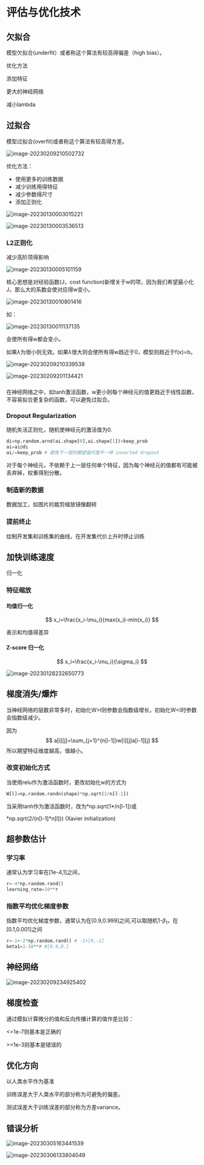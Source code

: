 # 评估与优化技术

## 欠拟合

模型欠拟合(underfit）或者称这个算法有较高得偏差（high bias）。

优化方法

添加特征

更大的神经网络

减小lambda

## 过拟合

模型过拟合(overfit)或者称这个算法有较高得方差。



![image-20230209210502732](./%E8%AF%84%E4%BC%B0%E4%B8%8E%E4%BC%98%E5%8C%96%E6%8A%80%E6%9C%AF.assets/image-20230209210502732.png)

优化方法：

- 使用更多的训练数据
- 减少训练用得特征
- 减少参数得尺寸
- 添加正则化

![image-20230130003015221](./%E6%9C%BA%E5%99%A8%E5%AD%A6%E4%B9%A0%E6%96%B9%E6%B3%95.assets/image-20230130003015221.png)

![image-20230130003536513](./%E6%9C%BA%E5%99%A8%E5%AD%A6%E4%B9%A0%E6%96%B9%E6%B3%95.assets/image-20230130003536513.png)

### L2正则化

减少高阶项得影响

![image-20230130005101159](./%E6%9C%BA%E5%99%A8%E5%AD%A6%E4%B9%A0%E6%96%B9%E6%B3%95.assets/image-20230130005101159.png)

核心思想是对经验函数(J，cost function)新增关于w的项，因为我们希望最小化J，那么大的系数会使对应得w变小。

![image-20230130010801416](./%E6%9C%BA%E5%99%A8%E5%AD%A6%E4%B9%A0%E6%96%B9%E6%B3%95.assets/image-20230130010801416.png)

如：

![image-20230130011137135](./%E6%9C%BA%E5%99%A8%E5%AD%A6%E4%B9%A0%E6%96%B9%E6%B3%95.assets/image-20230130011137135.png)

会使所有得w都会变小。

如果$\lambda$为很小则无效。如果$\lambda$很大则会使所有得w趋近于0，模型则趋近于f(x)=b。

![image-20230209210339538](./%E8%AF%84%E4%BC%B0%E4%B8%8E%E4%BC%98%E5%8C%96%E6%8A%80%E6%9C%AF.assets/image-20230209210339538.png)



![image-20230209201134421](./%E8%AF%84%E4%BC%B0%E4%B8%8E%E4%BC%98%E5%8C%96%E6%8A%80%E6%9C%AF.assets/image-20230209201134421.png)



### 

在神经网络之中，如tanh激活函数，w更小则每个神经元的值更趋近于线性函数，不容易拟合更复杂的函数，可以避免过拟合。

### Dropout Regularization

随机失活正则化，随机使神经元的激活值为0.

```python
di=np.random.arnd(ai.shape[0],ai.shape[1])<keep_prob
ai=ai@di
ai/=keep_prob # 避免下一层的期望值尺度不一样 inverted dropout
```

对于每个神经元，不依赖于上一层任何单个特征，因为每个神经元的值都有可能被丢弃掉，权重得到分散。

### 制造新的数据

数据加工，如图片的裁剪缩放镜像翻转

### 提前终止

绘制开发集和训练集的曲线，在开发集代价上升时停止训练

## 加快训练速度

归一化

### 特征缩放

#### 均值归一化

$$
x_i=\frac{x_i-\mu_i}{max(x_i)-min(x_i)}
$$

表示和均值得差异

#### Z-score 归一化

$$
x_i=\frac{x_i-\mu_i}{\sigma_i}
$$

![image-20230128232650773](./%E6%9C%BA%E5%99%A8%E5%AD%A6%E4%B9%A0%E6%96%B9%E6%B3%95.assets/image-20230128232650773.png) 



## 梯度消失/爆炸

当神经网络的层数非常多时，初始化W>I则参数会指数级增长，初始化W<I时参数会指数级减少。



因为
$$
a[i][j]=\sum_{j=1}^{n[i-1]}w[i][j]a[i-1][j]
$$
所以期望特征维度越高，值越小。

### 改变初始化方式

当使用relu作为激活函数时，更改初始化w的方式为

```python
W[l]=np.random.randn(shape)*np.sqrt(2/n[l-1])
```

当采用tanh作为激活函数时，改为*np.sqrt(1\*/n[l-1])或

\*np.sqrt(2/(n[l-1]*n[l]))  (Xavier initialization)

## 超参数估计

### 学习率

通常认为学习率在[1e-4,1]之间，

```python
r=-4*np.random.rand()
learning_rate=10**r
```

### 指数平均优化梯度参数

指数平均优化梯度参数，通常认为在[0.9,0.999]之间,可以取随机1-$\beta_1$，在[0.1,0.001]之间

```python
r=-1+-2*np.random.rand() # -1+[0,-2]
beta1=1-10**r #[0.9,0.]
```



## 神经网络

![image-20230209234925402](./%E8%AF%84%E4%BC%B0%E4%B8%8E%E4%BC%98%E5%8C%96%E6%8A%80%E6%9C%AF.assets/image-20230209234925402.png)

 

## 梯度检查

通过模拟计算微分的值和反向传播计算的值作差比较：

<=1e-7则基本是正确的

\>=1e-3则基本是错误的

## 优化方向

以人类水平作为基准

训练误差大于人类水平的部分称为可避免的偏差。

测试误差大于训练误差的部分称为方差variance。

## 错误分析

![image-20230305163441539](./%E8%AF%84%E4%BC%B0%E4%B8%8E%E4%BC%98%E5%8C%96%E6%8A%80%E6%9C%AF.assets/image-20230305163441539.png)

![image-20230306133804049](./%E8%AF%84%E4%BC%B0%E4%B8%8E%E4%BC%98%E5%8C%96%E6%8A%80%E6%9C%AF.assets/image-20230306133804049.png)

